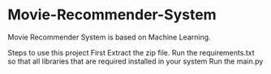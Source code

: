 # Movie-Recommender-System 
Movie Recommender System is based on Machine Learning.

Steps to use this project
First Extract the zip file.
Run the requirements.txt so that all libraries that are required installed in your system
Run the main.py
